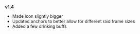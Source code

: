 **v1.4**

- Made icon slightly bigger
- Updated anchors to better allow for different raid frame sizes
- Added a few drinking buffs
